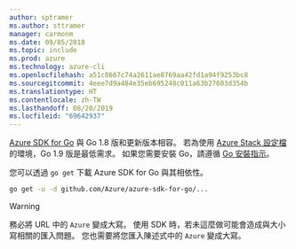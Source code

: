 ```yaml
---
author: sptramer
ms.author: sttramer
manager: carmonm
ms.date: 09/05/2018
ms.topic: include
ms.prod: azure
ms.technology: azure-cli
ms.openlocfilehash: a51c8667c74a2611ae8769aa42fd1a94f9253bc8
ms.sourcegitcommit: 4eee7d9a484e35eb695248c011a63b27603d354b
ms.translationtype: HT
ms.contentlocale: zh-TW
ms.lasthandoff: 08/20/2019
ms.locfileid: "69642937"
---
```

[Azure SDK for Go](https://github.com/Azure/azure-sdk-for-go) 與 Go 1.8 版和更新版本相容。 若為使用 [Azure Stack 設定檔](/azure/azure-stack/user/azure-stack-version-profiles-go)的環境，Go 1.9 版是最低需求。
如果您需要安裝 Go，請遵循 [Go 安裝指示](https://golang.org/doc/install)。

您可以透過 `go get` 下載 Azure SDK for Go 與其相依性。

```bash
go get -u -d github.com/Azure/azure-sdk-for-go/...
```

> [!WARNING]
> 務必將 URL 中的 `Azure` 變成大寫。 使用 SDK 時，若未這麼做可能會造成與大小寫相關的匯入問題。 您也需要將您匯入陳述式中的 `Azure` 變成大寫。
